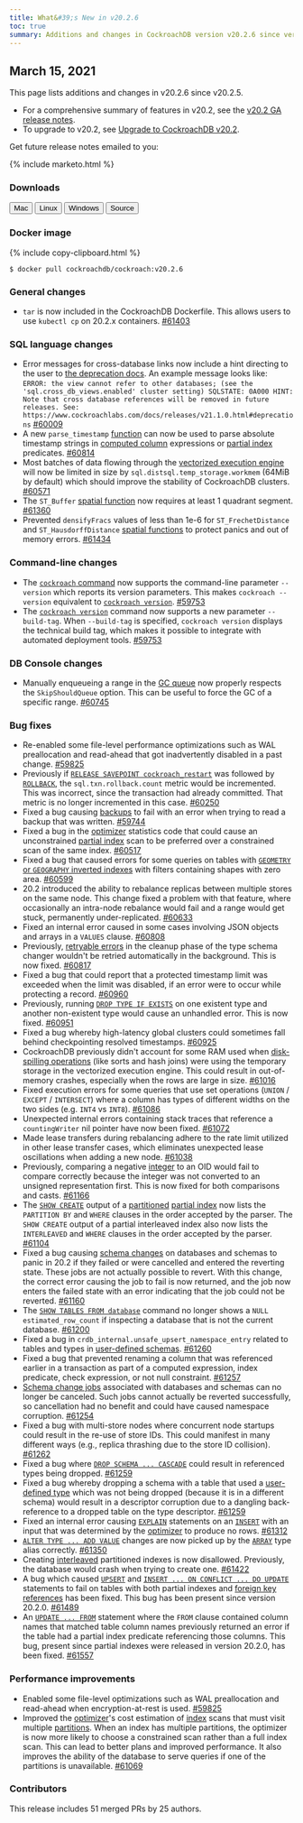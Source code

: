 ```yaml
---
title: What&#39;s New in v20.2.6
toc: true
summary: Additions and changes in CockroachDB version v20.2.6 since version v20.2.5
---
```


## March 15, 2021

This page lists additions and changes in v20.2.6 since v20.2.5.

- For a comprehensive summary of features in v20.2, see the [v20.2 GA release notes](v20.2.0.html).
- To upgrade to v20.2, see [Upgrade to CockroachDB v20.2](../v20.2/upgrade-cockroach-version.html).

Get future release notes emailed to you:

{% include marketo.html %}


### Downloads

<div id="os-tabs" class="clearfix">
    <a href="https://binaries.cockroachdb.com/cockroach-v20.2.6.darwin-10.9-amd64.tgz"><button id="mac" data-eventcategory="mac-binary-release-notes">Mac</button></a>
    <a href="https://binaries.cockroachdb.com/cockroach-v20.2.6.linux-amd64.tgz"><button id="linux" data-eventcategory="linux-binary-release-notes">Linux</button></a>
    <a href="https://binaries.cockroachdb.com/cockroach-v20.2.6.windows-6.2-amd64.zip"><button id="windows" data-eventcategory="windows-binary-release-notes">Windows</button></a>
    <a href="https://binaries.cockroachdb.com/cockroach-v20.2.6.src.tgz"><button id="source" data-eventcategory="source-release-notes">Source</button></a>
</div>

### Docker image

{% include copy-clipboard.html %}
~~~shell
$ docker pull cockroachdb/cockroach:v20.2.6
~~~

### General changes

- `tar` is now included in the CockroachDB Dockerfile. This allows users to use `kubectl cp` on 20.2.x containers. [#61403][#61403]

### SQL language changes

- Error messages for cross-database links now include a hint directing to the user to [the deprecation docs](v20.2.0.html#deprecations). An example message looks like:  ``` ERROR: the view cannot refer to other databases; (see the 'sql.cross_db_views.enabled' cluster setting) SQLSTATE: 0A000 HINT: Note that cross database references will be removed in future releases. See: https://www.cockroachlabs.com/docs/releases/v21.1.0.html#deprecations ``` [#60009][#60009]
- A new `parse_timestamp` [function](../v20.2/functions-and-operators.html) can now be used to parse absolute timestamp strings in [computed column](../v20.2/computed-columns.html) expressions or [partial index](../v20.2/partial-indexes.html) predicates. [#60814][#60814]
- Most batches of data flowing through the [vectorized execution engine](../v20.2/vectorized-execution.html) will now be limited in size by `sql.distsql.temp_storage.workmem` (64MiB by default) which should improve the stability of CockroachDB clusters. [#60571][#60571]
- The `ST_Buffer` [spatial function](../v20.2/functions-and-operators.html#spatial-functions) now requires at least 1 quadrant segment. [#61360][#61360]
- Prevented `densifyFracs` values of less than 1e-6 for `ST_FrechetDistance` and `ST_HausdorffDistance` [spatial functions](../v20.2/functions-and-operators.html#spatial-functions) to protect panics and out of memory errors. [#61434][#61434]

### Command-line changes

- The [`cockroach` command](../v20.2/cockroach-commands.html) now supports the command-line parameter `--version` which reports its version parameters. This makes `cockroach --version` equivalent to [`cockroach version`](../v20.2/cockroach-version.html). [#59753][#59753]
- The [`cockroach version`](../v20.2/cockroach-version.html) command now supports a new parameter `--build-tag`. When `--build-tag` is specified, `cockroach version` displays the technical build tag, which makes it possible to integrate with automated deployment tools. [#59753][#59753]

### DB Console changes

- Manually enqueueing a range in the [GC queue](../v20.2/architecture/storage-layer.html#garbage-collection) now properly respects the `SkipShouldQueue` option. This can be useful to force the GC of a specific range. [#60745][#60745]

### Bug fixes

- Re-enabled some file-level performance optimizations such as WAL preallocation and read-ahead that got inadvertently disabled in a past change. [#59825][#59825]
- Previously if [`RELEASE SAVEPOINT cockroach_restart`](../v20.2/savepoint.html) was followed by [`ROLLBACK`](../v20.2/rollback-transaction.html), the `sql.txn.rollback.count` metric would be incremented. This was incorrect, since the transaction had already committed. That metric is no longer incremented in this case. [#60250][#60250]
- Fixed a bug causing [backups](../v20.2/backup.html) to fail with an error when trying to read a backup that was written. [#59744][#59744]
- Fixed a bug in the [optimizer](../v20.2/cost-based-optimizer.html) statistics code that could cause an unconstrained [partial index](../v20.2/partial-indexes.html) scan to be preferred over a constrained scan of the same index. [#60517][#60517]
- Fixed a bug that caused errors for some queries on tables with [`GEOMETRY` or `GEOGRAPHY` inverted indexes](../v20.2/spatial-indexes.html) with filters containing shapes with zero area. [#60599][#60599]
- 20.2 introduced the ability to rebalance replicas between multiple stores on the same node. This change fixed a problem with that feature, where occasionally an intra-node rebalance would fail and a range would get stuck, permanently under-replicated. [#60633][#60633]
- Fixed an internal error caused in some cases involving JSON objects and arrays in a `VALUES` clause. [#60808][#60808]
- Previously, [retryable errors](../v20.2/transaction-retry-error-reference.html) in the cleanup phase of the type schema changer wouldn't be retried automatically in the background. This is now fixed. [#60817][#60817]
- Fixed a bug that could report that a protected timestamp limit was exceeded when the limit was disabled, if an error were to occur while protecting a record. [#60960][#60960]
- Previously, running [`DROP TYPE IF EXISTS`](../v20.2/drop-type.html) on one existent type and another non-existent type would cause an unhandled error. This is now fixed. [#60951][#60951]
- Fixed a bug whereby high-latency global clusters could sometimes fall behind checkpointing resolved timestamps. [#60925][#60925]
- CockroachDB previously didn't account for some RAM used when [disk-spilling operations](../v20.2/vectorized-execution.html#disk-spilling-operations) (like sorts and hash joins) were using the temporary storage in the vectorized execution engine. This could result in out-of-memory crashes, especially when the rows are large in size. [#61016][#61016]
- Fixed execution errors for some queries that use set operations (`UNION` / `EXCEPT` / `INTERSECT`) where a column has types of different widths on the two sides (e.g. `INT4` vs `INT8`). [#61086][#61086]
- Unexpected internal errors containing stack traces that reference a `countingWriter` nil pointer have now been fixed. [#61072][#61072]
- Made lease transfers during rebalancing adhere to the rate limit utilized in other lease transfer cases, which eliminates unexpected lease oscillations when adding a new node. [#61038][#61038]
- Previously, comparing a negative [integer](../v20.2/int.html) to an OID would fail to compare correctly because the integer was not converted to an unsigned representation first. This is now fixed for both comparisons and casts. [#61166][#61166]
- The [`SHOW CREATE`](../v20.2/show-create.html) output of a [partitioned](../v20.2/partition-by.html) [partial index](../v20.2/partial-indexes.html) now lists the `PARTITION BY` and `WHERE` clauses in the order accepted by the parser. The `SHOW CREATE` output of a partial interleaved index also now lists the `INTERLEAVED` and `WHERE` clauses in the order accepted by the parser. [#61104][#61104]
- Fixed a bug causing [schema changes](../v20.2/online-schema-changes.html) on databases and schemas to panic in 20.2 if they failed or were cancelled and entered the reverting state. These jobs are not actually possible to revert. With this change, the correct error causing the job to fail is now returned, and the job now enters the failed state with an error indicating that the job could not be reverted. [#61160][#61160]
- The [`SHOW TABLES FROM database`](../v20.2/show-tables.html) command no longer shows a `NULL estimated_row_count` if inspecting a database that is not the current database. [#61200][#61200]
- Fixed a bug in `crdb_internal.unsafe_upsert_namespace_entry` related to tables and types in [user-defined schemas](../v20.2/create-schema.html). [#61260][#61260]
- Fixed a bug that prevented renaming a column that was referenced earlier in a transaction as part of a computed expression, index predicate, check expression, or not null constraint. [#61257][#61257]
- [Schema change jobs](../v20.2/online-schema-changes.html) associated with databases and schemas can no longer be canceled. Such jobs cannot actually be reverted successfully, so cancellation had no benefit and could have caused namespace corruption. [#61254][#61254]
- Fixed a bug with multi-store nodes where concurrent node startups could result in the re-use of store IDs. This could manifest in many different ways (e.g., replica thrashing due to the store ID collision). [#61262][#61262]
- Fixed a bug where [`DROP SCHEMA ... CASCADE`](../v20.2/drop-schema.html) could result in referenced types being dropped. [#61259][#61259]
- Fixed a bug whereby dropping a schema with a table that used a [user-defined type](../v20.2/create-type.html) which was not being dropped (because it is in a different schema) would result in a descriptor corruption due to a dangling back-reference to a dropped table on the type descriptor. [#61259][#61259]
- Fixed an internal error causing [`EXPLAIN`](../v20.2/explain.html) statements on an [`INSERT`](../v20.2/insert.html) with an input that was determined by the [optimizer](../v20.2/cost-based-optimizer.html) to produce no rows. [#61312][#61312]
- [`ALTER TYPE ... ADD VALUE`](../v20.2/alter-type.html) changes are now picked up by the [`ARRAY`](../v20.2/array.html) type alias correctly. [#61350][#61350]
- Creating [interleaved](../v20.2/interleave-in-parent.html) partitioned indexes is now disallowed. Previously, the database would crash when trying to create one. [#61422][#61422]
- A bug which caused [`UPSERT`](../v20.2/upsert.html) and [`INSERT ... ON CONFLICT ... DO UPDATE`](../v20.2/insert.html) statements to fail on tables with both partial indexes and [foreign key references](../v20.2/foreign-key.html) has been fixed. This bug has been present since version 20.2.0. [#61489][#61489]
- An [`UPDATE ... FROM`](../v20.2/update.html) statement where the `FROM` clause contained column names that matched table column names previously returned an error if the table had a partial index predicate referencing those columns. This bug, present since partial indexes were released in version 20.2.0, has been fixed. [#61557][#61557]

### Performance improvements

- Enabled some file-level optimizations such as WAL preallocation and read-ahead when encryption-at-rest is used. [#59825][#59825]
- Improved the [optimizer](../v20.2/cost-based-optimizer.html)'s cost estimation of [index](../v20.2/indexes.html) scans that must visit multiple [partitions](../v20.2/partition-by.html). When an index has multiple partitions, the optimizer is now more likely to choose a constrained scan rather than a full index scan. This can lead to better plans and improved performance. It also improves the ability of the database to serve queries if one of the partitions is unavailable. [#61069][#61069]

### Contributors

This release includes 51 merged PRs by 25 authors.

[#59744]: https://github.com/cockroachdb/cockroach/pull/59744
[#59753]: https://github.com/cockroachdb/cockroach/pull/59753
[#59825]: https://github.com/cockroachdb/cockroach/pull/59825
[#60009]: https://github.com/cockroachdb/cockroach/pull/60009
[#60250]: https://github.com/cockroachdb/cockroach/pull/60250
[#60517]: https://github.com/cockroachdb/cockroach/pull/60517
[#60571]: https://github.com/cockroachdb/cockroach/pull/60571
[#60599]: https://github.com/cockroachdb/cockroach/pull/60599
[#60633]: https://github.com/cockroachdb/cockroach/pull/60633
[#60745]: https://github.com/cockroachdb/cockroach/pull/60745
[#60808]: https://github.com/cockroachdb/cockroach/pull/60808
[#60814]: https://github.com/cockroachdb/cockroach/pull/60814
[#60817]: https://github.com/cockroachdb/cockroach/pull/60817
[#60925]: https://github.com/cockroachdb/cockroach/pull/60925
[#60951]: https://github.com/cockroachdb/cockroach/pull/60951
[#60960]: https://github.com/cockroachdb/cockroach/pull/60960
[#61016]: https://github.com/cockroachdb/cockroach/pull/61016
[#61038]: https://github.com/cockroachdb/cockroach/pull/61038
[#61069]: https://github.com/cockroachdb/cockroach/pull/61069
[#61072]: https://github.com/cockroachdb/cockroach/pull/61072
[#61086]: https://github.com/cockroachdb/cockroach/pull/61086
[#61104]: https://github.com/cockroachdb/cockroach/pull/61104
[#61160]: https://github.com/cockroachdb/cockroach/pull/61160
[#61166]: https://github.com/cockroachdb/cockroach/pull/61166
[#61200]: https://github.com/cockroachdb/cockroach/pull/61200
[#61254]: https://github.com/cockroachdb/cockroach/pull/61254
[#61257]: https://github.com/cockroachdb/cockroach/pull/61257
[#61259]: https://github.com/cockroachdb/cockroach/pull/61259
[#61260]: https://github.com/cockroachdb/cockroach/pull/61260
[#61262]: https://github.com/cockroachdb/cockroach/pull/61262
[#61312]: https://github.com/cockroachdb/cockroach/pull/61312
[#61350]: https://github.com/cockroachdb/cockroach/pull/61350
[#61360]: https://github.com/cockroachdb/cockroach/pull/61360
[#61403]: https://github.com/cockroachdb/cockroach/pull/61403
[#61422]: https://github.com/cockroachdb/cockroach/pull/61422
[#61434]: https://github.com/cockroachdb/cockroach/pull/61434
[#61489]: https://github.com/cockroachdb/cockroach/pull/61489
[#61557]: https://github.com/cockroachdb/cockroach/pull/61557

